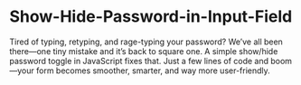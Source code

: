 # Show-Hide-Password-in-Input-Field
Tired of typing, retyping, and rage-typing your password? We’ve all been there—one tiny mistake and it’s back to square one. A simple show/hide password toggle in JavaScript fixes that. Just a few lines of code and boom—your form becomes smoother, smarter, and way more user-friendly.
